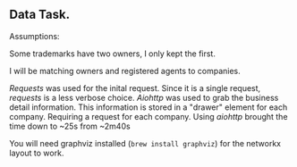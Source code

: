 ## Data Task.
Assumptions:

Some trademarks have two owners, I only kept the first.

I will be matching  owners and registered agents to companies.

_Requests_ was used for the inital request. 
Since it is a single request, _requests_ is a less verbose choice.
_Aiohttp_ was used to grab the business detail information.
This information is stored in a "drawer" element for each company.
Requiring a request for each company.
Using _aiohttp_ brought the time down to ~25s from ~2m40s

You will need graphviz installed (`brew install graphviz`) for the networkx layout to work.